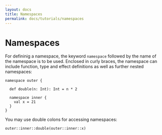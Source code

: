```yaml
---
layout: docs
title: Namespaces
permalink: docs/tutorials/namespaces
---
```


# Namespaces

For defininig a namespace, the keyword `namespace` followed by the name of the namespace is to be used. Enclosed in curly braces, the namespace can include
function, type and effect definitions as well as further nested namespaces:

```
namespace outer {
  
  def double(n: Int): Int = n * 2

  namespace inner {
    val x = 21
  }
}
```

You may use double colons for accessing namespaces:

```effekt:repl
outer::inner::double(outer::inner::x)
```
